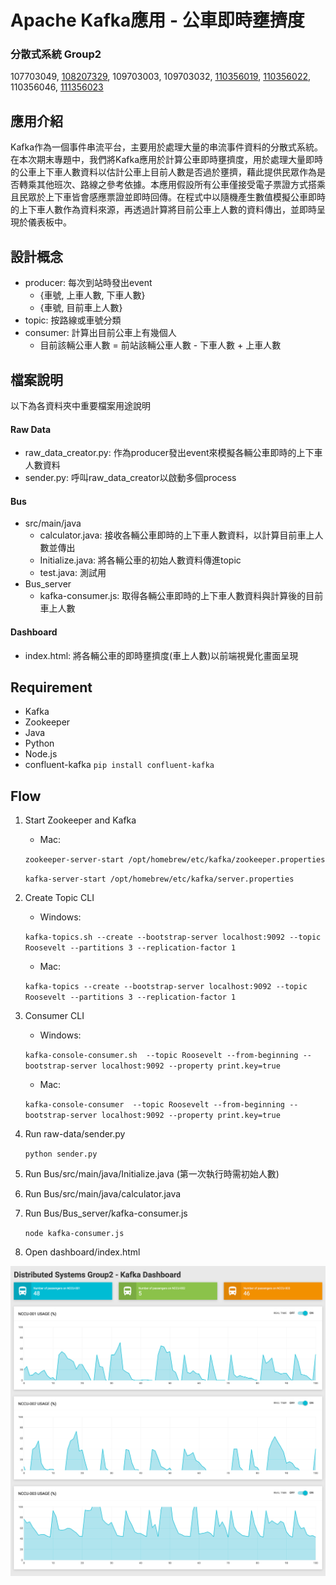 # Apache Kafka應用 - 公車即時壅擠度

### 分散式系統 Group2

107703049, [108207329](https://github.com/xoxonut), 109703003, 109703032, [110356019](https://github.com/YiChingLLin), [110356022](https://github.com/dabaoku), 110356046, [111356023](https://github.com/106306067)

## 應用介紹
Kafka作為一個事件串流平台，主要用於處理大量的串流事件資料的分散式系統。在本次期末專題中，我們將Kafka應用於計算公車即時壅擠度，用於處理大量即時的公車上下車人數資料以估計公車上目前人數是否過於壅擠，藉此提供民眾作為是否轉乘其他班次、路線之參考依據。本應用假設所有公車僅接受電子票證方式搭乘且民眾於上下車皆會感應票證並即時回傳。在程式中以隨機產生數值模擬公車即時的上下車人數作為資料來源，再透過計算將目前公車上人數的資料傳出，並即時呈現於儀表板中。

## 設計概念
- producer: 每次到站時發出event
    - {車號, 上車人數, 下車人數}
    - {車號, 目前車上人數}
- topic: 按路線或車號分類
- consumer: 計算出目前公車上有幾個人 
    - 目前該輛公車人數 = 前站該輛公車人數 - 下車人數 + 上車人數

## 檔案說明
以下為各資料夾中重要檔案用途說明
#### Raw Data
- raw_data_creator.py: 作為producer發出event來模擬各輛公車即時的上下車人數資料
- sender.py: 呼叫raw_data_creator以啟動多個process

#### Bus
- src/main/java
    - calculator.java: 接收各輛公車即時的上下車人數資料，以計算目前車上人數並傳出
    - Initialize.java: 將各輛公車的初始人數資料傳進topic
    - test.java: 測試用
- Bus_server
    - kafka-consumer.js: 取得各輛公車即時的上下車人數資料與計算後的目前車上人數

#### Dashboard
- index.html: 將各輛公車的即時壅擠度(車上人數)以前端視覺化畫面呈現

## Requirement
- Kafka
- Zookeeper
- Java
- Python
- Node.js
- confluent-kafka `pip install confluent-kafka`

## Flow
1. Start Zookeeper and Kafka
    - Mac: 

    `zookeeper-server-start /opt/homebrew/etc/kafka/zookeeper.properties`

    `kafka-server-start /opt/homebrew/etc/kafka/server.properties`

2. Create Topic CLI
    - Windows: 

    `kafka-topics.sh --create --bootstrap-server localhost:9092 --topic Roosevelt --partitions 3 --replication-factor 1`

    - Mac: 

    `kafka-topics --create --bootstrap-server localhost:9092 --topic Roosevelt --partitions 3 --replication-factor 1`

3. Consumer CLI
    - Windows: 
    
    `kafka-console-consumer.sh  --topic Roosevelt --from-beginning --bootstrap-server localhost:9092 --property print.key=true`

    - Mac: 
    
    `kafka-console-consumer  --topic Roosevelt --from-beginning --bootstrap-server localhost:9092 --property print.key=true`

4. Run raw-data/sender.py

    `python sender.py`

5. Run Bus/src/main/java/Initialize.java (第一次執行時需初始人數)
6. Run Bus/src/main/java/calculator.java
7. Run Bus/Bus_server/kafka-consumer.js

    `node kafka-consumer.js`

8. Open dashboard/index.html

![image](https://github.com/YiChingLLin/DistributedSystems_Group2/blob/readme/img/screencapture-dashboard.png)